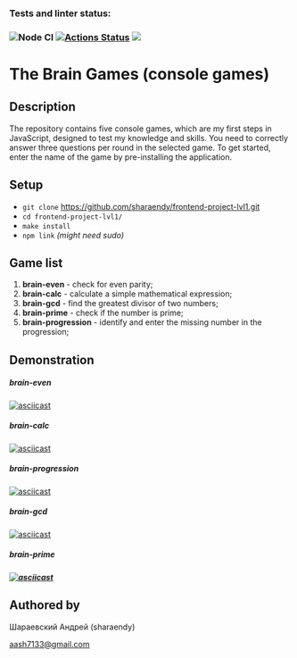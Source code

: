 ### Tests and linter status:

### ![Node CI](https://github.com/sharaendy/frontend-project-lvl1/actions/workflows/nodejs.yml/badge.svg) [![Actions Status](https://github.com/sharaendy/frontend-project-lvl1/workflows/hexlet-check/badge.svg)](https://github.com/sharaendy/frontend-project-lvl1/actions) <a href="https://codeclimate.com/github/codeclimate/codeclimate/maintainability"><img src="https://api.codeclimate.com/v1/badges/a99a88d28ad37a79dbf6/maintainability" /></a>

# The Brain Games (console games)

## Description

The repository contains five console games, which are my first steps in JavaScript, designed to test my knowledge and skills. You need to correctly answer three questions per round in the selected game. To get started, enter the name of the game by pre-installing the application.

## Setup

* `git clone`  https://github.com/sharaendy/frontend-project-lvl1.git
* `cd frontend-project-lvl1/`
* `make install`
* `npm link` *(might need sudo)*

## Game list

1. **brain-even** - check for even parity;
2. **brain-calc** - calculate a simple mathematical expression;
3. **brain-gcd** - find the greatest divisor of two numbers;
4. **brain-prime** - check if the number is prime;
5. **brain-progression** - identify and enter the missing number in the progression;


## Demonstration

##### brain-even

[![asciicast](https://asciinema.org/a/kU6mvHQ5IBKw5D7gjJw9Ow3Iw.svg)](https://asciinema.org/a/kU6mvHQ5IBKw5D7gjJw9Ow3Iw)

##### brain-calc

[![asciicast](https://asciinema.org/a/QVk910UUkVGvQXnaAHSKpWmMC.svg)](https://asciinema.org/a/QVk910UUkVGvQXnaAHSKpWmMC)

##### brain-progression

[![asciicast](https://asciinema.org/a/6uOsodAINFs6BvRXsvJFbDLyB.svg)](https://asciinema.org/a/6uOsodAINFs6BvRXsvJFbDLyB)

##### brain-gcd

[![asciicast](https://asciinema.org/a/VearLZudAxH5l214EFanIjdTE.svg)](https://asciinema.org/a/VearLZudAxH5l214EFanIjdTE)

##### brain-prime

##### [![asciicast](https://asciinema.org/a/LZMBi4Sw8lEjYCCmFv4hT34RY.svg)](https://asciinema.org/a/LZMBi4Sw8lEjYCCmFv4hT34RY)

## Authored by

Шараевский Андрей (sharaendy) 

aash7133@gmail.com

